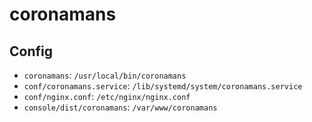 # coronamans

## Config

* `coronamans`: `/usr/local/bin/coronamans`
* `conf/coronamans.service`: `/lib/systemd/system/coronamans.service`
* `conf/nginx.conf`: `/etc/nginx/nginx.conf`
* `console/dist/coronamans`: `/var/www/coronamans`
